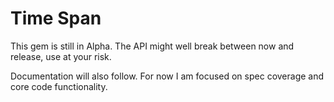 Time Span
==========

This gem is still in Alpha.  The API might well break between now and release, use at your risk.

Documentation will also follow.  For now I am focused on spec coverage and core code functionality.

